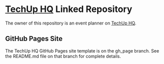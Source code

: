 [TechUp HQ][techuphq] Linked Repository
====

The owner of this repository is an event planner on [TechUp HQ][techuphq].

GitHub Pages Site
----
The TechUp HQ GitHub Pages site template is on the gh_page branch. See the README.md file on that branch for complete details.

[techuphq]: http://techuphq.com
